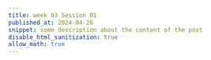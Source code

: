 ```yaml
---
title: week 03 Session 01
published_at: 2024-04-26
snippet: some description about the content of the post
disable_html_sanitization: true
allow_math: true
---
```


